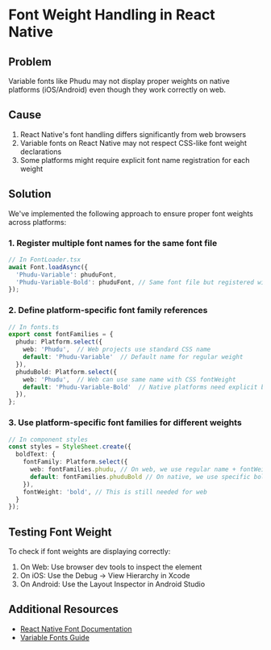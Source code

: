 # Font Weight Handling in React Native

## Problem
Variable fonts like Phudu may not display proper weights on native platforms (iOS/Android) even though they work correctly on web.

## Cause
1. React Native's font handling differs significantly from web browsers
2. Variable fonts on React Native may not respect CSS-like font weight declarations
3. Some platforms might require explicit font name registration for each weight

## Solution

We've implemented the following approach to ensure proper font weights across platforms:

### 1. Register multiple font names for the same font file

```typescript
// In FontLoader.tsx
await Font.loadAsync({
  'Phudu-Variable': phuduFont,
  'Phudu-Variable-Bold': phuduFont, // Same font file but registered with explicit bold name
});
```

### 2. Define platform-specific font family references

```typescript
// In fonts.ts
export const fontFamilies = {
  phudu: Platform.select({
    web: 'Phudu',  // Web projects use standard CSS name
    default: 'Phudu-Variable'  // Default name for regular weight
  }),
  phuduBold: Platform.select({
    web: 'Phudu',  // Web can use same name with CSS fontWeight
    default: 'Phudu-Variable-Bold'  // Native platforms need explicit bold name
  }),
};
```

### 3. Use platform-specific font families for different weights

```typescript
// In component styles
const styles = StyleSheet.create({
  boldText: {
    fontFamily: Platform.select({
      web: fontFamilies.phudu, // On web, we use regular name + fontWeight
      default: fontFamilies.phuduBold // On native, we use specific bold font name
    }),
    fontWeight: 'bold', // This is still needed for web
  }
});
```

## Testing Font Weight

To check if font weights are displaying correctly:

1. On Web: Use browser dev tools to inspect the element
2. On iOS: Use the Debug -> View Hierarchy in Xcode
3. On Android: Use the Layout Inspector in Android Studio

## Additional Resources

- [React Native Font Documentation](https://reactnative.dev/docs/text-style-props#fontweight)
- [Variable Fonts Guide](https://developer.mozilla.org/en-US/docs/Web/CSS/CSS_fonts/Variable_fonts_guide)

